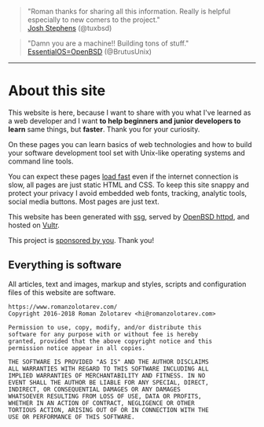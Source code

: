 > "Roman thanks for sharing all this information. Really is helpful
especially to new comers to the project."<br>
[Josh Stephens](https://mobile.twitter.com/tuxbsd/status/987336763508183041 "20 Apr 2018")
(@tuxbsd)

> "Damn you are a machine!! Building tons of stuff."<br>
[EssentialOS=OpenBSD](https://mobile.twitter.com/BrutusUnix/status/986417139425869825 "18 Apr 2018")
(@BrutusUnix)

---

# About this site

This website is here, because I want to share with you what I've learned
as a web developer and I want **to help beginners and junior developers
to learn** same things, but **faster**. Thank you for your curiosity.

On these pages you can learn basics of web technologies and how to build
your software development tool set with Unix-like operating systems and
command line tools.

You can expect these pages [load fast](/fast.html) even if the internet
connection is slow, all pages are just static HTML and CSS. To keep this
site snappy and protect your privacy I avoid embedded web fonts,
tracking, analytic tools, social media buttons. Most pages are just
text.

This website has been generated with [ssg](/ssg.html), served by
[OpenBSD httpd](/openbsd/webserver.html), and hosted on
[Vultr](/vultr.html).

This project is [sponsored by you](/sponsors.html). Thank you!

## Everything is software

All articles, text and images, markup and styles, scripts and
configuration files of this website are software.

    https://www.romanzolotarev.com/
    Copyright 2016-2018 Roman Zolotarev <hi@romanzolotarev.com>

    Permission to use, copy, modify, and/or distribute this
    software for any purpose with or without fee is hereby
    granted, provided that the above copyright notice and this
    permission notice appear in all copies.

    THE SOFTWARE IS PROVIDED "AS IS" AND THE AUTHOR DISCLAIMS
    ALL WARRANTIES WITH REGARD TO THIS SOFTWARE INCLUDING ALL
    IMPLIED WARRANTIES OF MERCHANTABILITY AND FITNESS. IN NO
    EVENT SHALL THE AUTHOR BE LIABLE FOR ANY SPECIAL, DIRECT,
    INDIRECT, OR CONSEQUENTIAL DAMAGES OR ANY DAMAGES
    WHATSOEVER RESULTING FROM LOSS OF USE, DATA OR PROFITS,
    WHETHER IN AN ACTION OF CONTRACT, NEGLIGENCE OR OTHER
    TORTIOUS ACTION, ARISING OUT OF OR IN CONNECTION WITH THE
    USE OR PERFORMANCE OF THIS SOFTWARE.
